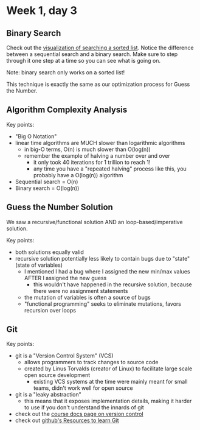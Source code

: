 # Week 1, day 3

## Binary Search

Check out the [visualization of searching a sorted list](https://www.cs.usfca.edu/~galles/visualization/Search.html). Notice the difference between a sequential search and a binary search. Make sure to step through it one step at a time so you can see what is going on.

Note: binary search only works on a sorted list!

This technique is exactly the same as our optimization process for Guess the Number.

## Algorithm Complexity Analysis

Key points:

* "Big O Notation"
* linear time algorithms are MUCH slower than logarithmic algorithms
  * in big-O terms, O(n) is much slower than O(log(n))
  * remember the example of halving a number over and over
    * it only took 40 iterations for 1 trillion to reach 1!
    * any time you have a "repeated halving" process like this, you probably have a O(log(n)) algorithm
* Sequential search = O(n)
* Binary search = O(log(n))

## Guess the Number Solution

We saw a recursive/functional solution AND an loop-based/imperative solution.

Key points:

* both solutions equally valid
* recursive solution potentially less likely to contain bugs due to "state" (state of variables)
  * I mentioned I had a bug where I assigned the new min/max values AFTER I assigned the new guess
    * this wouldn't have happened in the recursive solution, because there were no assignment statements
  * the mutation of variables is often a source of bugs
  * "functional programming" seeks to eliminate mutations, favors recursion over loops

## Git

Key points:

* git is a "Version Control System" (VCS)
  * allows programmers to track changes to source code
  * created by Linus Torvalds (creator of Linux) to facilitate large scale open source development
    * existing VCS systems at the time were mainly meant for small teams, didn't work well for open source
* git is a "leaky abstraction"
  * this means that it exposes implementation details, making it harder to use if you don't understand the innards of git
* check out the [course docs page on version control](https://github.com/PdxCodeGuild/python-curriculum/blob/main/0%20Intro/7%20-%20Version%20Control.md)
* check out [github's Resources to learn Git](https://try.github.io/)